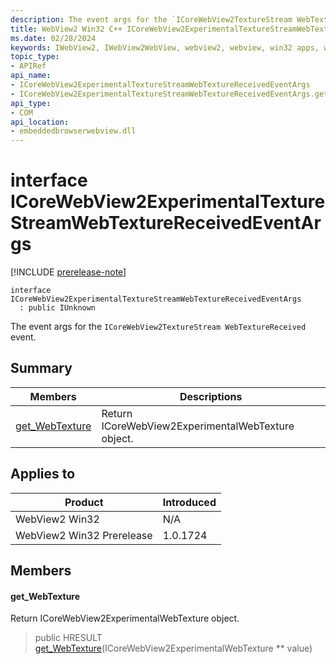 ```yaml
---
description: The event args for the `ICoreWebView2TextureStream WebTextureReceived` event.
title: WebView2 Win32 C++ ICoreWebView2ExperimentalTextureStreamWebTextureReceivedEventArgs
ms.date: 02/28/2024
keywords: IWebView2, IWebView2WebView, webview2, webview, win32 apps, win32, edge, ICoreWebView2, ICoreWebView2Controller, browser control, edge html, ICoreWebView2ExperimentalTextureStreamWebTextureReceivedEventArgs
topic_type: 
- APIRef
api_name:
- ICoreWebView2ExperimentalTextureStreamWebTextureReceivedEventArgs
- ICoreWebView2ExperimentalTextureStreamWebTextureReceivedEventArgs.get_WebTexture
api_type:
- COM
api_location:
- embeddedbrowserwebview.dll
---
```


# interface ICoreWebView2ExperimentalTextureStreamWebTextureReceivedEventArgs

[!INCLUDE [prerelease-note](../includes/prerelease-note.md)]

```
interface ICoreWebView2ExperimentalTextureStreamWebTextureReceivedEventArgs
  : public IUnknown
```

The event args for the `ICoreWebView2TextureStream WebTextureReceived` event.

## Summary

 Members                        | Descriptions
--------------------------------|---------------------------------------------
[get_WebTexture](#get_webtexture) | Return ICoreWebView2ExperimentalWebTexture object.

## Applies to

Product                         | Introduced
--------------------------------|---------------------------------------------
WebView2 Win32            |    N/A
WebView2 Win32 Prerelease |    1.0.1724

## Members

#### get_WebTexture

Return ICoreWebView2ExperimentalWebTexture object.

> public HRESULT [get_WebTexture](#get_webtexture)(ICoreWebView2ExperimentalWebTexture ** value)

